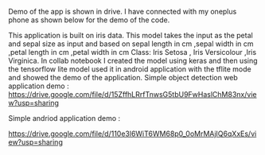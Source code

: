
Demo of the app is shown in drive. I have connected with my oneplus phone as shown below for the demo of the code.

This application is built on iris data. This model takes the input as the petal and sepal size as input and based on sepal length in cm ,sepal width in cm ,petal length in cm ,petal width in cm
Class: Iris Setosa , Iris Versicolour ,Iris Virginica. In collab notebook I created the model using keras and then using the tensorflow lite model used it in android application with the tflite mode and showed the demo of the application.
Simple object detection web application demo :
https://drive.google.com/file/d/15ZffhLRrfTnwsG5tbU9FwHaslChM83nx/view?usp=sharing



Simple andriod application demo :

https://drive.google.com/file/d/110e3l6WiT6WM68p0_0oMrMAjIQ6qXxEs/view?usp=sharing
